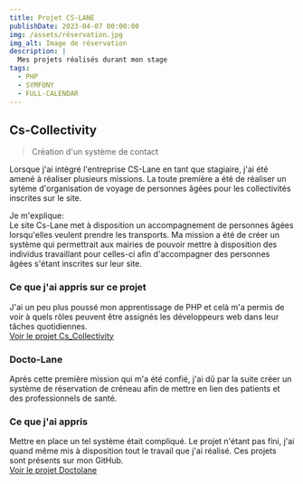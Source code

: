 ```yaml
---
title: Projet CS-LANE
publishDate: 2023-04-07 00:00:00
img: /assets/réservation.jpg
img_alt: Image de réservation 
description: |
  Mes projets réalisés durant mon stage
tags:
  - PHP
  - SYMFONY
  - FULL-CALENDAR
---
```


## Cs-Collectivity

> Création d'un système de contact

Lorsque j'ai intégré l'entreprise CS-Lane en tant que stagiaire, j'ai été amené à réaliser plusieurs missions.
La toute première a été de réaliser un sytème d'organisation de voyage de personnes âgées pour les collectivités inscrites sur le site.

Je m'explique: <br> Le site Cs-Lane met à disposition un accompagnement de personnes âgées lorsqu'elles veulent prendre les transports.
Ma mission a été de créer un système qui permettrait aux mairies de pouvoir mettre à disposition des individus travaillant pour celles-ci afin d'accompagner des personnes âgées s'étant inscrites sur leur site.

### Ce que j'ai appris sur ce projet

J'ai un peu plus poussé mon apprentissage de PHP et celà m'a permis de voir à quels rôles peuvent être assignés les développeurs web dans leur tâches quotidiennes. </br>
<a class="btn-link" href="https://github.com/yassin13008/Cs_Collectivity">Voir le projet Cs_Collectivity </a>

### Docto-Lane

Après cette première mission qui m'a été confié, j'ai dû par la suite créer un système de réservation de créneau afin de mettre en lien des patients et des professionnels de santé.

### Ce que j'ai appris

Mettre en place un tel système était compliqué. Le projet n'étant pas fini, j'ai quand même mis à disposition tout le travail que j'ai réalisé.
Ces projets sont présents sur mon GitHub. </br>
<a class="btn-link" href="https://github.com/yassin13008/doctolane">Voir le projet Doctolane </a>


